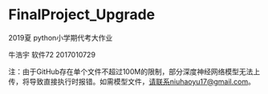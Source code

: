 # FinalProject_Upgrade
2019夏 python小学期代考大作业

牛浩宇 软件72 2017010729

注：由于GitHub存在单个文件不超过100M的限制，部分深度神经网络模型无法上传，将导致直接执行时报错。如需模型文件，请联系niuhaoyu17@gmail.com。

